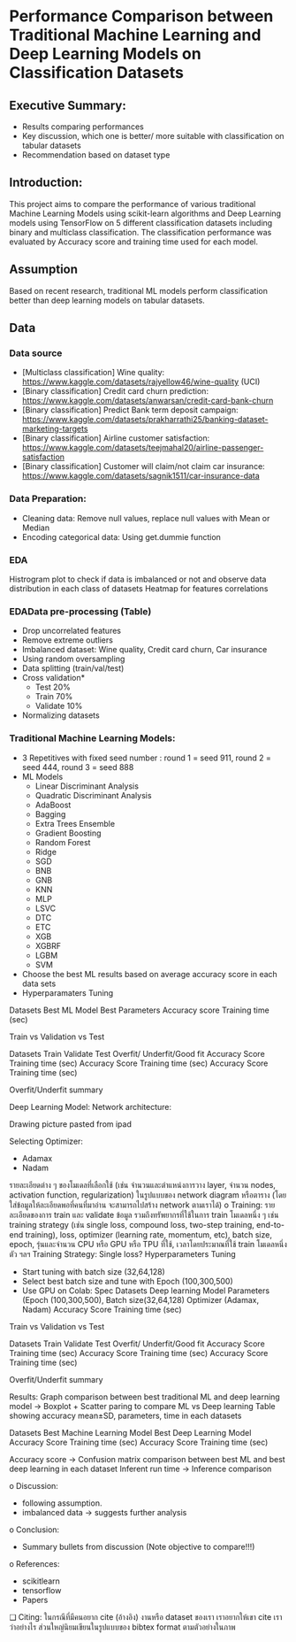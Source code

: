 # Performance Comparison between Traditional Machine Learning and Deep Learning Models on Classification Datasets
## Executive Summary: 
- Results comparing performances
- Key discussion, which one is better/ more suitable with classification on tabular datasets
- Recommendation based on dataset type

## Introduction: 
This project aims to compare the performance of various traditional Machine Learning Models using scikit-learn algorithms and Deep Learning models using TensorFlow on 5 different classification datasets including binary and multiclass classification. The classification performance was evaluated by Accuracy score and training time used for each model. 

## Assumption
Based on recent research, traditional ML models perform classification better than deep learning models on tabular datasets.

## Data
### Data source
- [Multiclass classification] Wine quality: https://www.kaggle.com/datasets/rajyellow46/wine-quality (UCI)
- [Binary classification] Credit card churn prediction: https://www.kaggle.com/datasets/anwarsan/credit-card-bank-churn
- [Binary classification] Predict Bank term deposit campaign: https://www.kaggle.com/datasets/prakharrathi25/banking-dataset-marketing-targets 
- [Binary classification] Airline customer satisfaction: https://www.kaggle.com/datasets/teejmahal20/airline-passenger-satisfaction
- [Binary classification] Customer will claim/not claim car insurance: https://www.kaggle.com/datasets/sagnik1511/car-insurance-data

### Data Preparation:
- Cleaning data: Remove null values, replace null values with Mean or Median
- Encoding categorical data: Using get.dummie function

### EDA
Histrogram plot to check if data is imbalanced or not and observe data distribution in each class of datasets
Heatmap for features correlations

### EDAData pre-processing (Table)
- Drop uncorrelated features
- Remove extreme outliers
- Imbalanced dataset: Wine quality, Credit card churn, Car insurance
- Using random oversampling
- Data splitting (train/val/test)
- Cross validation*
  - Test 20%
  - Train 70%
  - Validate 10%
- Normalizing datasets

### Traditional Machine Learning Models:
- 3 Repetitives with fixed seed number :  round 1 = seed 911, round 2 = seed 444, round 3 = seed 888
- ML Models
  - Linear Discriminant Analysis
  - Quadratic Discriminant Analysis
  - AdaBoost
  - Bagging
  - Extra Trees Ensemble
  - Gradient Boosting
  - Random Forest
  - Ridge
  - SGD
  - BNB
  - GNB
  - KNN
  - MLP
  - LSVC
  - DTC
  - ETC
  - XGB
  - XGBRF
  - LGBM
  - SVM
- Choose the best ML results based on average accuracy score in each data sets 
- Hyperparamaters Tuning

Datasets
Best ML Model
Best Parameters
Accuracy score
Training time (sec)




















































Train vs Validation vs Test

Datasets
Train
Validate
Test
Overfit/ Underfit/Good fit
Accuracy Score
Training time (sec)
Accuracy Score
Training time (sec)
Accuracy Score
Training time (sec)


















































































Overfit/Underfit summary

Deep Learning Model:
Network architecture: 

Drawing picture pasted from ipad




Selecting Optimizer:
- Adamax
- Nadam

รายละเอียดต่าง ๆ ของโมเดลที่เลือกใช้ (เช่น จำนวนและตำแหน่งการวาง layer, จำนวน nodes, activation function, regularization) ในรูปแบบของ network diagram หรือตาราง (โดยใส่ข้อมูลให้ละเอียดพอที่คนที่มาอ่าน จะสามารถไปสร้าง network ตามเราได้) 
o Training: รายละเอียดของการ train และ validate ข้อมูล รวมถึงทรัพยากรที่ใช้ในการ train โมเดลหนึ่ง ๆ เช่น training strategy (เช่น single loss, compound loss, two-step training, end-to-end training), loss, optimizer (learning rate, momentum, etc), batch size, 
epoch, รุ่นและจำนวน CPU หรือ GPU หรือ TPU ที่ใช้, เวลาโดยประมาณที่ใช้ train โมเดลหนึ่งตัว ฯลฯ 
Training Strategy:
Single loss?
Hyperparameters Tuning
- Start tuning with batch size (32,64,128)
- Select best batch size and tune with Epoch (100,300,500)
- Use GPU on Colab: Spec
Datasets
Deep learning Model Parameters
(Epoch (100,300,500), Batch size(32,64,128)
Optimizer (Adamax, Nadam)
Accuracy Score
Training time (sec)




















































Train vs Validation vs Test

Datasets
Train
Validate
Test
Overfit/ Underfit/Good fit
Accuracy Score
Training time (sec)
Accuracy Score
Training time (sec)
Accuracy Score
Training time (sec)


















































































Overfit/Underfit summary


Results: 
Graph comparison between best traditional ML and deep learning model → Boxplot + Scatter paring to compare ML vs Deep learning
Table showing accuracy mean±SD, parameters, time in each datasets



Datasets
Best Machine Learning Model
Best Deep Learning Model
Accuracy Score
Training time (sec)
Accuracy Score
Training time (sec)























































Accuracy score → Confusion matrix comparison between best ML and best deep learning in each dataset
Inferent run time → Inference comparison

o Discussion: 
- following assumption.
- imbalanced data → suggests further analysis


o Conclusion: 
- Summary bullets from discussion 
(Note objective to compare!!!) 


o References: 
- scikitlearn
- tensorflow
- Papers 


❑ Citing: ในกรณีที่มีคนอยาก cite (อ้างอิง) งานหรือ dataset ของเรา เราอยากให้เขา cite เราว่าอย่างไร ส่วนใหญ่นิยมเขียนในรูปแบบของ bibtex format ตามตัวอย่างในภาพ 
